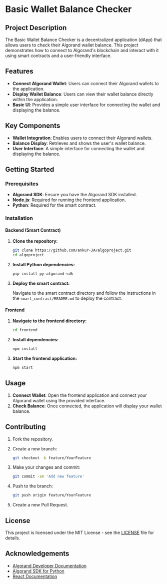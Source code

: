 # Basic Wallet Balance Checker

## Project Description

The Basic Wallet Balance Checker is a decentralized application (dApp) that allows users to check their Algorand wallet balance. This project demonstrates how to connect to Algorand's blockchain and interact with it using smart contracts and a user-friendly interface.

## Features

- **Connect Algorand Wallet**: Users can connect their Algorand wallets to the application.
- **Display Wallet Balance**: Users can view their wallet balance directly within the application.
- **Basic UI**: Provides a simple user interface for connecting the wallet and displaying the balance.

## Key Components

- **Wallet Integration**: Enables users to connect their Algorand wallets.
- **Balance Display**: Retrieves and shows the user's wallet balance.
- **User Interface**: A simple interface for connecting the wallet and displaying the balance.

## Getting Started

### Prerequisites

- **Algorand SDK**: Ensure you have the Algorand SDK installed.
- **Node.js**: Required for running the frontend application.
- **Python**: Required for the smart contract.

### Installation

#### Backend (Smart Contract)

1. **Clone the repository:**

    ```bash
    git clone https://github.com/ankur-JA/algoproject.git
    cd algoproject
    ```

2. **Install Python dependencies:**

    ```bash
    pip install py-algorand-sdk
    ```

3. **Deploy the smart contract:**

    Navigate to the smart contract directory and follow the instructions in the `smart_contract/README.md` to deploy the contract.

#### Frontend

1. **Navigate to the frontend directory:**

    ```bash
    cd frontend
    ```

2. **Install dependencies:**

    ```bash
    npm install
    ```

3. **Start the frontend application:**

    ```bash
    npm start
    ```

## Usage

1. **Connect Wallet**: Open the frontend application and connect your Algorand wallet using the provided interface.
2. **Check Balance**: Once connected, the application will display your wallet balance.

## Contributing

1. Fork the repository.
2. Create a new branch:

    ```bash
    git checkout -b feature/YourFeature
    ```

3. Make your changes and commit:

    ```bash
    git commit -am 'Add new feature'
    ```

4. Push to the branch:

    ```bash
    git push origin feature/YourFeature
    ```

5. Create a new Pull Request.

## License

This project is licensed under the MIT License - see the [LICENSE](LICENSE) file for details.

## Acknowledgements

- [Algorand Developer Documentation](https://developer.algorand.org/docs/)
- [Algorand SDK for Python](https://github.com/algorand/py-algorand-sdk)
- [React Documentation](https://reactjs.org/docs/getting-started.html)
